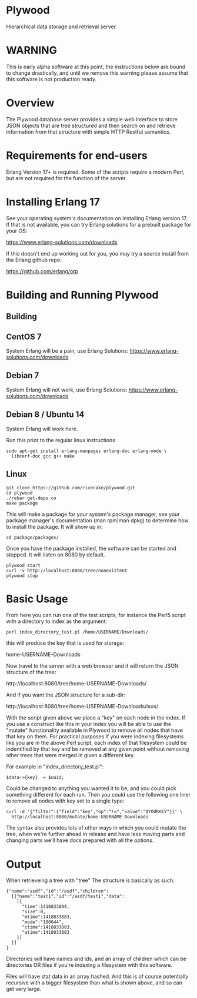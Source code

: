 Plywood
=======

Hierarchical data storage and retrieval server

WARNING
=======

This is early alpha software at this point, the
instructions below are bound to change drastically,
and until we remove this warning please assume that
this software is not production ready.

Overview
========

The Plywood database server provides a simple web 
interface to store JSON objects that are tree
structured and then search on and retrieve information
from that structure with simple HTTP Restful semantics.

Requirements for end-users
==========================

Erlang Version 17+ is required.
Some of the scripts require a modern Perl, but are
not required for the function of the server.

Installing Erlang 17
====================

See your operating system's documentation on installing
Erlang version 17. If that is not available, you can try
Erlang solutions for a prebuilt package for your OS:

  https://www.erlang-solutions.com/downloads

If this doesn't end up working out for you, you may try
a source install from the Erlang github repo:

  https://github.com/erlang/otp

Building and Running Plywood
============================

Building
--------

CentOS 7
--------

System Erlang will be a pain, use Erlang Solutions: https://www.erlang-solutions.com/downloads

Debian 7
--------

System Erlang will not work, use Erlang Solutions: https://www.erlang-solutions.com/downloads

Debian 8 / Ubuntu 14
-----------------

System Erlang will work here.

Run this prior to the regular linux instructions

```
sudo apt-get install erlang-manpages erlang-doc erlang-mode \
  libcerf-doc gcc g++ make
```

Linux
-----

```
git clone https://github.com/ricecake/plywood.git
cd plywood
./rebar get-deps co
make package
```

This will make a package for your system's package manager,
see your package manager's documentation (man rpm|man dpkg)
to determine how to install the package. It will show up in:

```
cd package/packages/
```

Once you have the package installed, the software can be
started and stopped. It will listen on 8080 by default.

```
plywood start
curl -v http://localhost:8080/tree/nonexistent
plywood stop
```

Basic Usage
===========

From here you can run one of the test scripts, for
instance the Perl5 script with a directory to
index as the argument:

```
perl index_directory_test.pl /home/USERNAME/Downloads/
```

this will produce the key that is used for storage:

  home-USERNAME-Downloads

Now travel to the server with a web browser and it
will return the JSON structure of the tree:

  http://localhost:8080/tree/home-USERNAME-Downloads/

And if you want the JSON structure for a sub-dir:

  http://localhost:8080/tree/home-USERNAME-Downloads/isos/

With the script given above we place a "key" on each node in
the index. If you use a construct like this in your index you
will be able to use the "mutate" functionality available in
Plywood to remove all nodes that have that key on them. For
practical purposes if you were indexing filesystems like you
are in the above Perl script, each index of that filesystem
could be indentified by that key and be removed at any given point
without removing other trees that were merged in given a different
key.

For example in "index_directory_test.pl":

```
$data->{key}  = $uuid;
```

Could be changed to anything you wanted it to be, and you could pick
something different for each run. Then you could use the following
one liner to remove all nodes with key set to a single type:

```
curl -d '{"filter":{"field":"key","op":"!=","value":"$YOURKEY"}}' \
  http://localhost:8080/mutate/home-USERNAME-Downloads
```

The syntax also provides lots of other ways in which you could
mutate the tree, when we're further ahead in release and have less
moving parts and changing parts we'll have docs prepared with all
the options.

Output
======

When retrieveing a tree with "tree" The structure is basically as such:

```
{"name":"asdf","id":"/asdf","children":
  [{"name":"test1","id":"/asdf/test1","data":
    [{
      "time":1418833894,
      "size":0,
      "mtime":1418833883,
      "mode":"100644",
      "ctime":1418833883,
      "atime":1418833883
    }]
  }]
}
```

Directories will have names and ids, and an array of children
which can be directories OR files if you're indexing a filesystem
with this software.

Files will have stat data in an array hashed. And this is of course
potentially recursive with a bigger filesystem than what is shown above,
and so can get very large.
